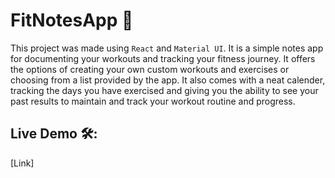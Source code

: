 # FitNotesApp 💪

This project was made using `React` and `Material UI`. It is a simple notes app for documenting your workouts and tracking your fitness journey.
It offers the options of creating your own custom workouts and exercises or choosing from a list provided by the app. It also comes with a
neat calender, tracking the days you have exercised and giving you the ability to see your past results to maintain and track your workout routine and progress.

## Live Demo 🛠️:

[Link]
